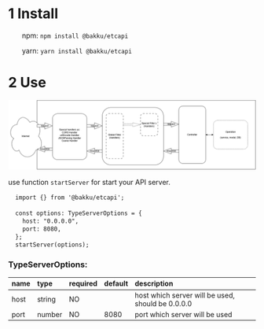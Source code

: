 # 1 Install

&emsp;&emsp;npm: `npm install @bakku/etcapi`

&emsp;&emsp;yarn: `yarn install @bakku/etcapi`

# 2 Use

![Request Response](./bakku-etcapi.drawio.png)

use function `startServer` for start your API server.

```
  import {} from '@bakku/etcapi';

  const options: TypeServerOptions = {
    host: "0.0.0.0",
    port: 8080,
  };
  startServer(options);
```

### TypeServerOptions:

| name | type   | required | default | description                                       |
| :--- | :----- | :------- | :------ | :------------------------------------------------ |
| host | string | NO       |         | host which server will be used, should be 0.0.0.0 |
| port | number | NO       | 8080    | port which server will be used                    |
